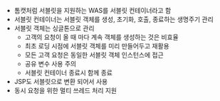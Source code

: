 - 톰캣처럼 서블릿을 지원하는 WAS를 서블릿 컨테이너라고 함
- ﻿﻿서블릿 컨테이너는 서블릿 객체를 생성, 초기화, 호출, 종료하는 생명주기 관리
- ﻿﻿서블릿 객체는 싱글톤으로 관리
	- ﻿﻿고객의 요청이 올 때 마다 계속 객체를 생성하는 것은 비효율
	- ﻿﻿최초 로딩 시점에 서블릿 객체를 미리 만들어두고 재활용
	- ﻿﻿모든 고객 요청은 동일한 서블릿 객체 인스턴스에 접근
	- ﻿공유 변수 사용 주의
	- ﻿﻿서블릿 컨테이너 종료시 함께 종료
- ﻿﻿JSP도 서블릿으로 변환 되어서 사용
- ﻿﻿동시 요청을 위한 멀티 쓰레드 처리 지원